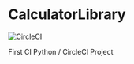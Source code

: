 # CalculatorLibrary

[![CircleCI](https://circleci.com/gh/alexdlle/CalculatorLibrary.svg?style=svg)](https://app.circleci.com/pipelines/github/alexdlle/CalculatorLibrary)

First CI Python / CircleCI Project